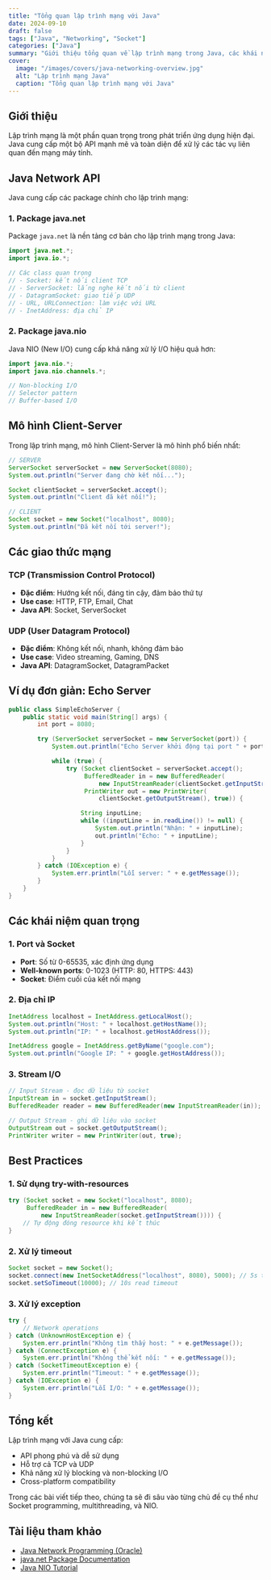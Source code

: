 ```yaml
---
title: "Tổng quan lập trình mạng với Java"
date: 2024-09-10
draft: false
tags: ["Java", "Networking", "Socket"]
categories: ["Java"]
summary: "Giới thiệu tổng quan về lập trình mạng trong Java, các khái niệm cơ bản và thư viện hỗ trợ."
cover:
  image: "/images/covers/java-networking-overview.jpg"
  alt: "Lập trình mạng Java"
  caption: "Tổng quan lập trình mạng với Java"
---
```


## Giới thiệu

Lập trình mạng là một phần quan trọng trong phát triển ứng dụng hiện đại. Java cung cấp một bộ API mạnh mẽ và toàn diện để xử lý các tác vụ liên quan đến mạng máy tính.

## Java Network API

Java cung cấp các package chính cho lập trình mạng:

### 1. Package java.net

Package `java.net` là nền tảng cơ bản cho lập trình mạng trong Java:

```java
import java.net.*;
import java.io.*;

// Các class quan trọng
// - Socket: kết nối client TCP
// - ServerSocket: lắng nghe kết nối từ client
// - DatagramSocket: giao tiếp UDP
// - URL, URLConnection: làm việc với URL
// - InetAddress: địa chỉ IP
```

### 2. Package java.nio

Java NIO (New I/O) cung cấp khả năng xử lý I/O hiệu quả hơn:

```java
import java.nio.*;
import java.nio.channels.*;

// Non-blocking I/O
// Selector pattern
// Buffer-based I/O
```

## Mô hình Client-Server

Trong lập trình mạng, mô hình Client-Server là mô hình phổ biến nhất:

```java
// SERVER
ServerSocket serverSocket = new ServerSocket(8080);
System.out.println("Server đang chờ kết nối...");

Socket clientSocket = serverSocket.accept();
System.out.println("Client đã kết nối!");

// CLIENT
Socket socket = new Socket("localhost", 8080);
System.out.println("Đã kết nối tới server!");
```

## Các giao thức mạng

### TCP (Transmission Control Protocol)

- **Đặc điểm**: Hướng kết nối, đáng tin cậy, đảm bảo thứ tự
- **Use case**: HTTP, FTP, Email, Chat
- **Java API**: Socket, ServerSocket

### UDP (User Datagram Protocol)

- **Đặc điểm**: Không kết nối, nhanh, không đảm bảo
- **Use case**: Video streaming, Gaming, DNS
- **Java API**: DatagramSocket, DatagramPacket

## Ví dụ đơn giản: Echo Server

```java
public class SimpleEchoServer {
    public static void main(String[] args) {
        int port = 8080;

        try (ServerSocket serverSocket = new ServerSocket(port)) {
            System.out.println("Echo Server khởi động tại port " + port);

            while (true) {
                try (Socket clientSocket = serverSocket.accept();
                     BufferedReader in = new BufferedReader(
                         new InputStreamReader(clientSocket.getInputStream()));
                     PrintWriter out = new PrintWriter(
                         clientSocket.getOutputStream(), true)) {

                    String inputLine;
                    while ((inputLine = in.readLine()) != null) {
                        System.out.println("Nhận: " + inputLine);
                        out.println("Echo: " + inputLine);
                    }
                }
            }
        } catch (IOException e) {
            System.err.println("Lỗi server: " + e.getMessage());
        }
    }
}
```

## Các khái niệm quan trọng

### 1. Port và Socket

- **Port**: Số từ 0-65535, xác định ứng dụng
- **Well-known ports**: 0-1023 (HTTP: 80, HTTPS: 443)
- **Socket**: Điểm cuối của kết nối mạng

### 2. Địa chỉ IP

```java
InetAddress localhost = InetAddress.getLocalHost();
System.out.println("Host: " + localhost.getHostName());
System.out.println("IP: " + localhost.getHostAddress());

InetAddress google = InetAddress.getByName("google.com");
System.out.println("Google IP: " + google.getHostAddress());
```

### 3. Stream I/O

```java
// Input Stream - đọc dữ liệu từ socket
InputStream in = socket.getInputStream();
BufferedReader reader = new BufferedReader(new InputStreamReader(in));

// Output Stream - ghi dữ liệu vào socket
OutputStream out = socket.getOutputStream();
PrintWriter writer = new PrintWriter(out, true);
```

## Best Practices

### 1. Sử dụng try-with-resources

```java
try (Socket socket = new Socket("localhost", 8080);
     BufferedReader in = new BufferedReader(
         new InputStreamReader(socket.getInputStream()))) {
    // Tự động đóng resource khi kết thúc
}
```

### 2. Xử lý timeout

```java
Socket socket = new Socket();
socket.connect(new InetSocketAddress("localhost", 8080), 5000); // 5s timeout
socket.setSoTimeout(10000); // 10s read timeout
```

### 3. Xử lý exception

```java
try {
    // Network operations
} catch (UnknownHostException e) {
    System.err.println("Không tìm thấy host: " + e.getMessage());
} catch (ConnectException e) {
    System.err.println("Không thể kết nối: " + e.getMessage());
} catch (SocketTimeoutException e) {
    System.err.println("Timeout: " + e.getMessage());
} catch (IOException e) {
    System.err.println("Lỗi I/O: " + e.getMessage());
}
```

## Tổng kết

Lập trình mạng với Java cung cấp:

- API phong phú và dễ sử dụng
- Hỗ trợ cả TCP và UDP
- Khả năng xử lý blocking và non-blocking I/O
- Cross-platform compatibility

Trong các bài viết tiếp theo, chúng ta sẽ đi sâu vào từng chủ đề cụ thể như Socket programming, multithreading, và NIO.

## Tài liệu tham khảo

- [Java Network Programming (Oracle)](https://docs.oracle.com/javase/tutorial/networking/)
- [java.net Package Documentation](https://docs.oracle.com/javase/8/docs/api/java/net/package-summary.html)
- [Java NIO Tutorial](https://jenkov.com/tutorials/java-nio/index.html)
